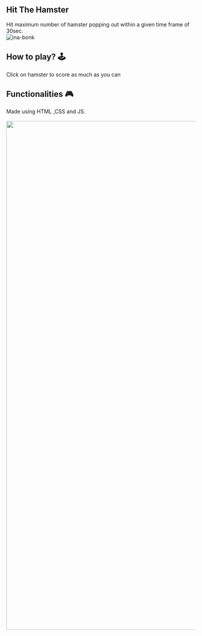 **<h2> Hit The Hamster</h2>** 
Hit maximum number of hamster popping out within a given time frame of 30sec.
<br>
![ina-bonk](https://github.com/user-attachments/assets/1e7e8712-1859-44da-b2ac-4a1dcb0b9915)

## **How to play? 🕹️**
Click on hamster to score as much as you can

## **Functionalities 🎮**
Made using HTML ,CSS and JS. 
<br>
<br>
<img width="1352" src="https://github.com/kunjgit/GameZone/assets/144280247/9827e9f0-cbc5-40fa-9307-742898bfbef7">

